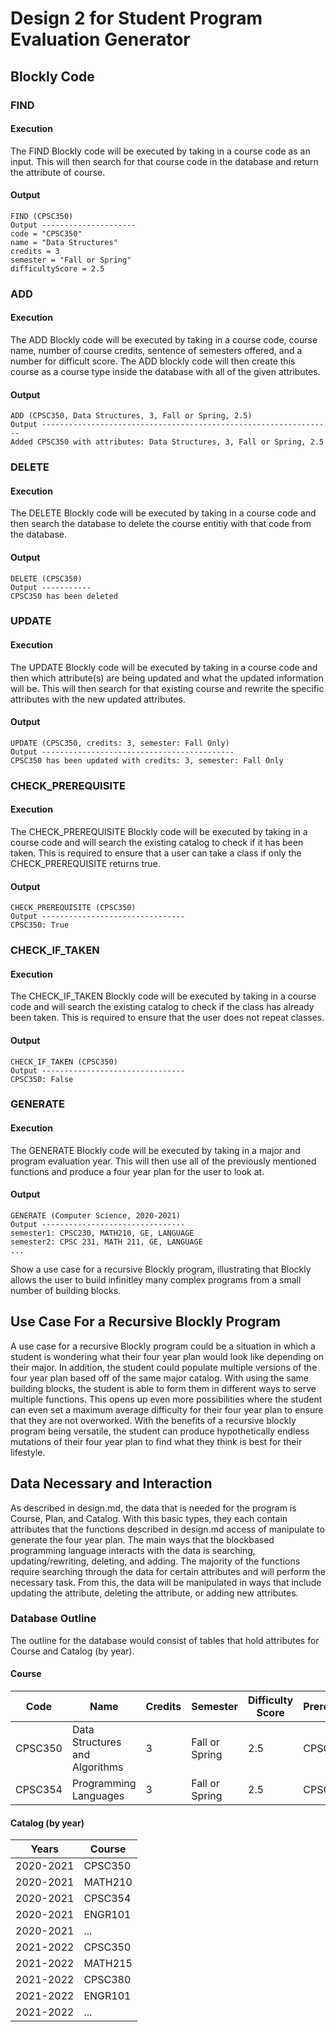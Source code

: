 
# Design 2 for Student Program Evaluation Generator 

## Blockly Code

### FIND

#### Execution
The FIND Blockly code will be executed by taking in a course code as an input. This will then search for that course code in the database and return the attribute of course.

#### Output
```dsl
FIND (CPSC350)
Output ---------------------
code = "CPSC350"
name = "Data Structures"
credits = 3
semester = "Fall or Spring"
difficultyScore = 2.5
```

### ADD

#### Execution
The ADD Blockly code will be executed by taking in a course code, course name, number of course credits, sentence of semesters offered, and a number for difficult score. The ADD blockly code will then create this course as a course type inside the database with all of the given attributes.

#### Output
```dsl
ADD (CPSC350, Data Structures, 3, Fall or Spring, 2.5)
Output -----------------------------------------------------------------
Added CPSC350 with attributes: Data Structures, 3, Fall or Spring, 2.5
```

### DELETE

#### Execution
The DELETE Blockly code will be executed by taking in a course code and then search the database to delete the course entitiy with that code from the database. 

#### Output
```dsl
DELETE (CPSC350)
Output -----------
CPSC350 has been deleted
```

### UPDATE

#### Execution
The UPDATE Blockly code will be executed by taking in a course code and then which attribute(s) are being updated and what the updated information will be. This will then search for that existing course and rewrite the specific attributes with the new updated attributes.

#### Output
```dsl
UPDATE (CPSC350, credits: 3, semester: Fall Only)
Output -------------------------------------------
CPSC350 has been updated with credits: 3, semester: Fall Only
```

### CHECK_PREREQUISITE

#### Execution
The CHECK_PREREQUISITE Blockly code will be executed by taking in a course code and will search the existing catalog to check if it has been taken. This is required to ensure that a user can take a class if only the CHECK_PREREQUISITE returns true.

#### Output
```dsl
CHECK_PREREQUISITE (CPSC350)
Output --------------------------------
CPSC350: True
```

### CHECK_IF_TAKEN

#### Execution
The CHECK_IF_TAKEN Blockly code will be executed by taking in a course code and will search the existing catalog to check if the class has already been taken. This is required to ensure that the user does not repeat classes.

#### Output
```dsl
CHECK_IF_TAKEN (CPSC350)
Output --------------------------------
CPSC350: False
```

### GENERATE

#### Execution
The GENERATE Blockly code will be executed by taking in a major and program evaluation year. This will then use all of the previously mentioned functions and produce a four year plan for the user to look at.

#### Output
```dsl
GENERATE (Computer Science, 2020-2021)
Output --------------------------------
semester1: CPSC230, MATH210, GE, LANGUAGE
semester2: CPSC 231, MATH 211, GE, LANGUAGE
...
```

Show a use case for a recursive Blockly program, illustrating that Blockly allows the user to build infinitley many complex programs from a small number of building blocks.

## Use Case For a Recursive Blockly Program
A use case for a recursive Blockly program could be a situation in which a student is wondering what their four year plan would look like depending on their major. In addition, the student could populate multiple versions of the four year plan based off of the same major catalog. With using the same building blocks, the student is able to form them in different ways to serve multiple functions. This opens up even more possibilities where the student can even set a maximum average difficulty for their four year plan to ensure that they are not overworked. With the benefits of a recursive blockly program being versatile, the student can produce hypothetically endless mutations of their four year plan to find what they think is best for their lifestyle. 

## Data Necessary and Interaction
As described in design.md, the data that is needed for the program is Course, Plan, and Catalog. With this basic types, they each contain attributes that the functions described in design.md access of manipulate to generate the four year plan. The main ways that the blockbased programming language interacts with the data is searching, updating/rewriting, deleting, and adding. The majority of the functions require searching through the data for certain attributes and will perform the necessary task. From this, the data will be manipulated in ways that include updating the attribute, deleting the attribute, or adding new attributes.

### Database Outline
The outline for the database would consist of tables that hold attributes for Course and Catalog (by year).

#### Course
| Code      | Name                            | Credits   | Semester        | Difficulty Score  | Prerequisites |
| --------- | ------------------------------- | --------- | --------------- | ----------------- | ------------- |
| CPSC350   | Data Structures and Algorithms  | 3         | Fall or Spring  | 2.5               | CPSC 231      |
| CPSC354   | Programming Languages           | 3         | Fall or Spring  | 2.5               | CPSC 350      |

#### Catalog (by year)
| Years       | Course  |
| ----------- | ------- |
| 2020-2021   | CPSC350 |
| 2020-2021   | MATH210 |
| 2020-2021   | CPSC354 |
| 2020-2021   | ENGR101 |
| 2020-2021   | ...     |
| 2021-2022   | CPSC350 |
| 2021-2022   | MATH215 |
| 2021-2022   | CPSC380 |
| 2021-2022   | ENGR101 |
| 2021-2022   | ...     |
